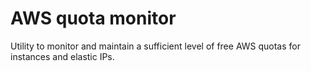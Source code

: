 # AWS quota monitor

Utility to monitor and maintain a sufficient level of free AWS quotas for instances and elastic IPs.

